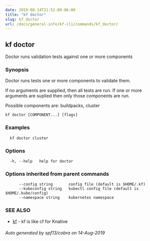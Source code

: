 ```yaml
---
date: 2019-08-14T21:52:09-06:00
title: "kf doctor"
slug: kf_doctor
url: /docs/general-info/kf-cli/commands/kf_doctor/
---
```

## kf doctor

Doctor runs validation tests against one or more components

### Synopsis

Doctor runs tests one or more components to validate them.

If no arguments are supplied, then all tests are run.
If one or more arguments are suplied then only those components are run.

Possible components are: buildpacks, cluster

```
kf doctor [COMPONENT...] [flags]
```

### Examples

```
  kf doctor cluster
```

### Options

```
  -h, --help   help for doctor
```

### Options inherited from parent commands

```
      --config string       config file (default is $HOME/.kf)
      --kubeconfig string   kubectl config file (default is $HOME/.kube/config)
      --namespace string    kubernetes namespace
```

### SEE ALSO

* [kf](/docs/general-info/kf-cli/commands/kf/)	 - kf is like cf for Knative

###### Auto generated by spf13/cobra on 14-Aug-2019
